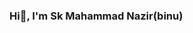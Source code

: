 ### Hi👋, I'm Sk Mahammad Nazir(binu)

<!--
**skmdnazir/skmdnazir** is a ✨ _special_ ✨ repository because its `README.md` (this file) appears on your GitHub profile.

Here are some ideas to get you started:

- 🔭 I’m currently working on ...as a B.Tech CSE student
- 🌱 I’m currently learning ...languages 
- 👯 I’m looking to collaborate on ...
- 🤔 I’m looking for help with ...
- 💬 Ask me about ...
- 📫 How to reach me: ...nazirmahammad2004@gmail.com
- 😄 Pronouns: ...
- ⚡ Fun fact: ...
-->
